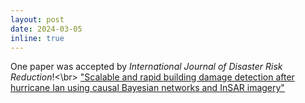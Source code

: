 ```yaml
---
layout: post
date: 2024-03-05
inline: true
---
```

One paper was accepted by *International Journal of Disaster Risk Reduction*!<\br>
["Scalable and rapid building damage detection after hurricane Ian using causal Bayesian networks and InSAR imagery"](https://www.sciencedirect.com/science/article/pii/S221242092400133X)

